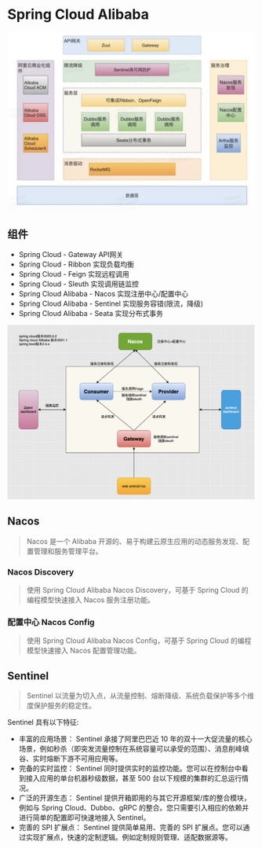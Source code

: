 # Spring Cloud Alibaba

  
![](/images/spring/springcloud/SpringCloudAlibabaAll.png "Spring Cloud Alibaba")

## 组件
* Spring Cloud - Gateway API网关
* Spring Cloud - Ribbon 实现负载均衡
* Spring Cloud - Feign 实现远程调用
* Spring Cloud - Sleuth 实现调用链监控
* Spring Cloud Alibaba - Nacos 实现注册中心/配置中心 
* Spring Cloud Alibaba - Sentinel  实现服务容错(限流，降级)
* Spring Cloud Alibaba - Seata 实现分布式事务

![](/images/spring/springcloud/SpringCloudAlibaba.png "Spring Cloud Alibaba 组件")

## Nacos
> Nacos 是一个 Alibaba 开源的、易于构建云原生应用的动态服务发现、配置管理和服务管理平台。

### Nacos Discovery
> 使用 Spring Cloud Alibaba Nacos Discovery，可基于 Spring Cloud 的编程模型快速接入 Nacos 服务注册功能。

### 配置中心 Nacos Config
> 使用 Spring Cloud Alibaba Nacos Config，可基于 Spring Cloud 的编程模型快速接入 Nacos 配置管理功能。

## Sentinel
> Sentinel 以流量为切入点，从流量控制、熔断降级、系统负载保护等多个维度保护服务的稳定性。

Sentinel 具有以下特征:
* 丰富的应用场景： Sentinel 承接了阿里巴巴近 10 年的双十一大促流量的核心场景，例如秒杀（即突发流量控制在系统容量可以承受的范围）、消息削峰填谷、实时熔断下游不可用应用等。
* 完备的实时监控： Sentinel 同时提供实时的监控功能。您可以在控制台中看到接入应用的单台机器秒级数据，甚至 500 台以下规模的集群的汇总运行情况。
* 广泛的开源生态： Sentinel 提供开箱即用的与其它开源框架/库的整合模块，例如与 Spring Cloud、Dubbo、gRPC 的整合。您只需要引入相应的依赖并进行简单的配置即可快速地接入 Sentinel。
* 完善的 SPI 扩展点： Sentinel 提供简单易用、完善的 SPI 扩展点。您可以通过实现扩展点，快速的定制逻辑。例如定制规则管理、适配数据源等。


